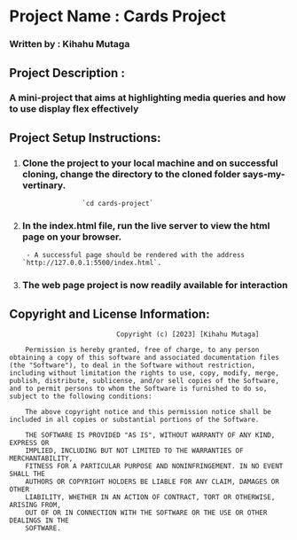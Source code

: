  # Project Name : Cards Project


### Written by : Kihahu Mutaga



 ## Project Description :
 ### A mini-project that aims at highlighting media queries and how to use display flex effectively



## Project Setup Instructions: 

1. ###  Clone the project to your local machine and on successful cloning, change the directory to the cloned folder says-my-vertinary.
                      `cd cards-project`


2. ###  In the index.html file, run the live server to view the html page on your browser.

        - A successful page should be rendered with the address `http://127.0.0.1:5500/index.html`.


4.  ###  The web page project is now readily available for interaction
        
## Copyright and License Information: 
                               Copyright (c) [2023] [Kihahu Mutaga]

        Permission is hereby granted, free of charge, to any person obtaining a copy of this software and associated documentation files (the "Software"), to deal in the Software without restriction, including without limitation the rights to use, copy, modify, merge, publish, distribute, sublicense, and/or sell copies of the Software, and to permit persons to whom the Software is furnished to do so, subject to the following conditions:
        
        The above copyright notice and this permission notice shall be included in all copies or substantial portions of the Software.

        THE SOFTWARE IS PROVIDED "AS IS", WITHOUT WARRANTY OF ANY KIND, EXPRESS OR
        IMPLIED, INCLUDING BUT NOT LIMITED TO THE WARRANTIES OF MERCHANTABILITY,
        FITNESS FOR A PARTICULAR PURPOSE AND NONINFRINGEMENT. IN NO EVENT SHALL THE
        AUTHORS OR COPYRIGHT HOLDERS BE LIABLE FOR ANY CLAIM, DAMAGES OR OTHER
        LIABILITY, WHETHER IN AN ACTION OF CONTRACT, TORT OR OTHERWISE, ARISING FROM,
        OUT OF OR IN CONNECTION WITH THE SOFTWARE OR THE USE OR OTHER DEALINGS IN THE
        SOFTWARE.
